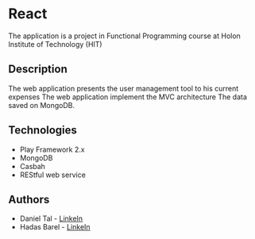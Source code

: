# React

The application is a project in Functional Programming course at Holon Institute of Technology (HIT)

## Description
The web application presents the user management tool to his current expenses
The web application implement the MVC architecture
The data saved on MongoDB. 

## Technologies
* Play Framework 2.x
* MongoDB
* Casbah
* REStful web service

## Authors
* Daniel Tal - [LinkeIn](https://www.linkedin.com/in/daniel-tal/)
* Hadas Barel - [LinkeIn](https://www.linkedin.com/in/hadas-barel-a73840148/)
